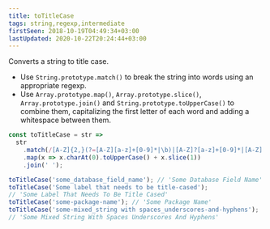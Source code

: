 ```yaml
---
title: toTitleCase
tags: string,regexp,intermediate
firstSeen: 2018-10-19T04:49:34+03:00
lastUpdated: 2020-10-22T20:24:44+03:00
---
```


Converts a string to title case.

- Use `String.prototype.match()` to break the string into words using an appropriate regexp.
- Use `Array.prototype.map()`, `Array.prototype.slice()`, `Array.prototype.join()` and `String.prototype.toUpperCase()` to combine them, capitalizing the first letter of each word and adding a whitespace between them.

```js
const toTitleCase = str =>
  str
    .match(/[A-Z]{2,}(?=[A-Z][a-z]+[0-9]*|\b)|[A-Z]?[a-z]+[0-9]*|[A-Z]|[0-9]+/g)
    .map(x => x.charAt(0).toUpperCase() + x.slice(1))
    .join(' ');
```

```js
toTitleCase('some_database_field_name'); // 'Some Database Field Name'
toTitleCase('Some label that needs to be title-cased');
// 'Some Label That Needs To Be Title Cased'
toTitleCase('some-package-name'); // 'Some Package Name'
toTitleCase('some-mixed_string with spaces_underscores-and-hyphens');
// 'Some Mixed String With Spaces Underscores And Hyphens'
```
